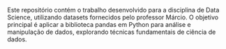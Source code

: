 Este repositório contém o trabalho desenvolvido para a disciplina de Data Science, utilizando datasets fornecidos pelo professor Márcio. O objetivo principal é aplicar a biblioteca pandas em Python para análise e manipulação de dados, explorando técnicas fundamentais de ciência de dados.
